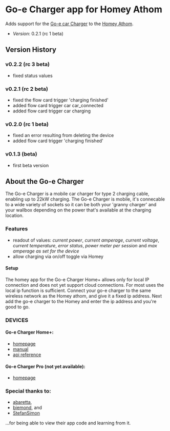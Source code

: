 # Go-e Charger app for Homey Athom
Adds support for the [Go-e car Charger](https://go-e.co/en/) to the [Homey Athom](https://www.athom.com/).
* *Version*: 0.2.1 (rc 1 beta)

## Version History

### v0.2.2 (rc 3 beta)
* fixed status values

### v0.2.1 (rc 2 beta)
* fixed the flow card trigger 'charging finished'
* added flow card trigger car car_connected
* added flow card trigger car charging

### v0.2.0 (rc 1 beta)
* fixed an error resulting from deleting the device
* added flow card trigger 'charging finished'

### v0.1.3 (beta)
* first beta version

## About the Go-e Charger
The Go-e Charger is a mobile car charger for type 2 charging cable, enabling up to 22kW charging. The Go-e Charger is mobile, it's connecable to a wide variety of sockets so it can be both your 'granny charger' and your wallbox depending on the power that's available at the charging location.

### Features
* readout of values: *current power*, *current amperage*, *current voltage*, *current temperature*, *error status*, *power meter per session* and *max amperage as set for the device*
* allow charging via on/off toggle via Homey

#### Setup
The homey app for the Go-e Charger Home+ allows only for local IP connection and does not yet support cloud connections. For most uses the local ip function is sufficient. Connect your go-e charger to the same wireless network as the Homey athom, and give it a fixed ip address. Next add the go-e charger to the Homey and enter the ip address and you're good to go.

### DEVICES
#### Go-e Charger Home+:
* [homepage](https://go-e.co/en/go-echarger-home/)
* [manual](https://go-e.co/wp-content/uploads/2019/04/Handbuch-B2C-Charger_EN-1.0-003-1.pdf)
* [api reference](https://go-e.co/app/api.pdf)

#### Go-e Charger Pro (not yet available):
* [homepage](https://go-e.co/en/go-echarger-pro/)

### Special thanks to:
* [abaretta](https://github.com/abaretta),
* [biemond](https://github.com/biemond), and
* [StefanSimon](https://gitlab.com/StefanSimon)

...for being able to view their app code and learning from it.
